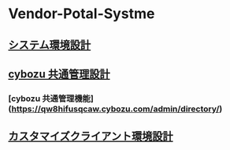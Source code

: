 # Vendor-Potal-Systme

## [システム環境設計](https://github.com/ShopChannelIT/Vendor-Potal-Systme/blob/main/kintone%E7%92%B0%E5%A2%83%E8%A8%AD%E8%A8%88.md)

## [cybozu 共通管理設計](https://github.com/ShopChannelIT/Vendor-Potal-Systme/blob/main/cybozu%20%E5%85%B1%E9%80%9A%E7%AE%A1%E7%90%86.md)

### [cybozu 共通管理機能] (https://qw8hifusqcaw.cybozu.com/admin/directory/)


## [カスタマイズクライアント環境設計](https://qiita.com/potara/items/714dec8ba0751784042d)
